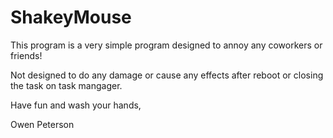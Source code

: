 # ShakeyMouse

This program is a very simple program designed to annoy any coworkers or friends!

Not designed to do any damage or cause any effects after reboot or closing the task on task mangager.

Have fun and wash your hands, 

Owen Peterson
